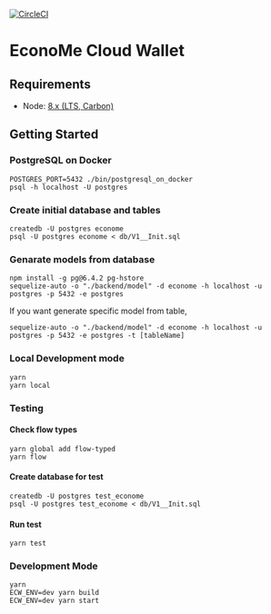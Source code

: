 [![CircleCI](https://circleci.com/gh/Ineeza/EconoMeCloudWallet.png?style=shield&circle-token=9015a64658bf6efb3602cddbf2eae547456731c3)](https://circleci.com/gh/Ineeza/EconoMeCloudWallet)

# EconoMe Cloud Wallet

## Requirements

- Node: [8.x (LTS, Carbon)](https://github.com/nodejs/Release#release-schedule)

## Getting Started
### PostgreSQL on Docker
```
POSTGRES_PORT=5432 ./bin/postgresql_on_docker
psql -h localhost -U postgres
```

### Create initial database and tables
```
createdb -U postgres econome
psql -U postgres econome < db/V1__Init.sql
```

### Genarate models from database
```
npm install -g pg@6.4.2 pg-hstore
sequelize-auto -o "./backend/model" -d econome -h localhost -u postgres -p 5432 -e postgres
```
If you want generate specific model from table,
```
sequelize-auto -o "./backend/model" -d econome -h localhost -u postgres -p 5432 -e postgres -t [tableName]
```

### Local Development mode
```
yarn
yarn local
```

### Testing

#### Check flow types
```
yarn global add flow-typed
yarn flow
```

#### Create database for test
```
createdb -U postgres test_econome
psql -U postgres test_econome < db/V1__Init.sql
```

#### Run test
```
yarn test
```

### Development Mode
```
yarn
ECW_ENV=dev yarn build
ECW_ENV=dev yarn start
```

